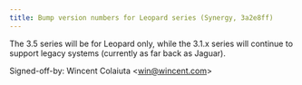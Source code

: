 ```yaml
---
title: Bump version numbers for Leopard series (Synergy, 3a2e8ff)
---
```


The 3.5 series will be for Leopard only, while the 3.1.x series will continue to support legacy systems (currently as far back as Jaguar).

Signed-off-by: Wincent Colaiuta &lt;win@wincent.com&gt;
